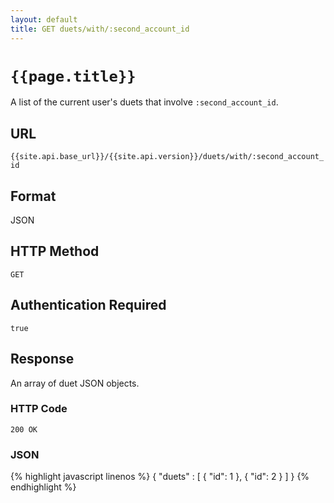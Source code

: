 ```yaml
---
layout: default
title: GET duets/with/:second_account_id
---
```

# `{{page.title}}`

A list of the current user's duets that involve `:second_account_id`.

## URL

`{{site.api.base_url}}/{{site.api.version}}/duets/with/:second_account_id`

## Format

JSON

## HTTP Method

`GET`

## Authentication Required

`true`

## Response

An array of duet JSON objects.

### HTTP Code

`200 OK`

### JSON

{% highlight javascript linenos %}
{
  "duets" : [
    {
      "id": 1
    },
    {
      "id": 2
    }
  ]
}
{% endhighlight %}